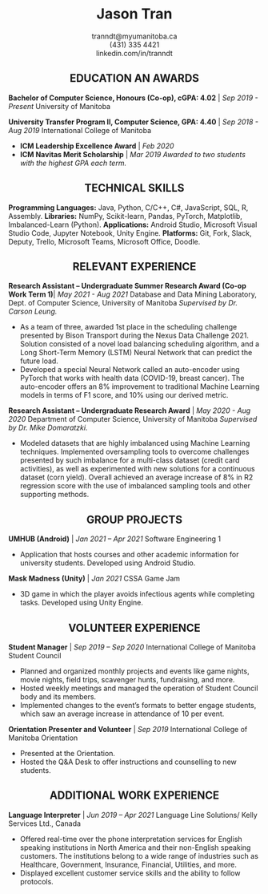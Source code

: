 # <center> Jason Tran </center>

<center>tranndt@myumanitoba.ca</center>
<center>(431) 335 4421</center>
<center>linkedin.com/in/tranndt</center>


## <center>EDUCATION AN AWARDS </center>
**Bachelor of Computer Science, Honours (Co-op), cGPA: 4.02**     | *Sep 2019 - Present*
University of Manitoba

**University Transfer Program II, Computer Science, GPA: 4.40** |  *Sep 2018 - Aug 2019*
International College of Manitoba
- **ICM Leadership Excellence Award** | *Feb 2020*
- **ICM Navitas Merit Scholarship** | *Mar 2019*
*Awarded to two students with the highest GPA each term.*

## <center>TECHNICAL SKILLS</center>
**Programming Languages:** Java, Python, C/C++, C#, JavaScript, SQL, R, Assembly.
**Libraries:** NumPy, Scikit-learn, Pandas, PyTorch, Matplotlib, Imbalanced-Learn (Python).
**Applications:** Android Studio, Microsoft Visual Studio Code, Jupyter Notebook, Unity Engine.
**Platforms:** Git, Fork, Slack, Deputy, Trello, Microsoft Teams, Microsoft Office, Doodle.

## <center>RELEVANT EXPERIENCE</center>
**Research Assistant – Undergraduate Summer Research Award (Co-op Work Term 1)**| *May 2021 - Aug 2021*
Database and Data Mining Laboratory, Dept. of Computer Science, University of Manitoba
*Supervised by Dr. Carson Leung.*
 - As a team of three, awarded 1st place in the scheduling challenge presented by Bison Transport during the Nexus Data Challenge 2021. Solution consisted of a novel load balancing scheduling algorithm, and a Long Short-Term Memory (LSTM) Neural Network that can predict the future load. 
- Developed a special Neural Network called an auto-encoder using PyTorch that works with health data (COVID-19, breast cancer). The auto-encoder offers an 8% improvement to traditional Machine Learning models in terms of F1 score, and 10% using our derived metric.

**Research Assistant – Undergraduate Research Award** | *May 2020 - Aug 2020*
Department of Computer Science, University of Manitoba
*Supervised by Dr. Mike Domaratzki.*
- Modeled datasets that are highly imbalanced using Machine Learning techniques. Implemented oversampling tools to overcome challenges presented by such imbalance for a multi-class dataset (credit card activities), as well as experimented with new solutions for a continuous dataset (corn yield). Overall achieved an average increase of 8% in R2 regression score with the use of imbalanced sampling tools and other supporting methods.


## <center>GROUP PROJECTS</center>
**UMHUB (Android)** | *Jan 2021 – Apr 2021*
Software Engineering 1	
- Application that hosts courses and other academic information for university students. Developed using Android Studio.

**Mask Madness (Unity)** | *Jan 2021*
CSSA Game Jam	
- 3D game in which the player avoids infectious agents while completing tasks. Developed using Unity Engine.


## <center>VOLUNTEER EXPERIENCE</center>
**Student Manager** | *Sep 2019 – Sep 2020*
International College of Manitoba Student Council
- Planned and organized monthly projects and events like game nights, movie nights, field trips, scavenger hunts, fundraising, and more.
- Hosted weekly meetings and managed the operation of Student Council body and its members.
- Implemented changes to the event’s formats to better engage students, which saw an average increase in attendance of 10 per event.

**Orientation Presenter and Volunteer** | *Sep 2019*
International College of Manitoba Orientation	
- Presented at the Orientation.
- Hosted the Q&A Desk to offer instructions and counselling to new students.


## <center>ADDITIONAL WORK EXPERIENCE</center>
**Language Interpreter** | *Jun 2019 – Apr 2021*
Language Line Solutions/ Kelly Services Ltd., Canada	
- Offered real-time over the phone interpretation services for English speaking institutions in North America and their non-English speaking customers. The institutions belong to a wide range of industries such as Healthcare, Government, Insurance, Financial, Utilities, and more.
- Displayed excellent customer service skills and the ability to follow protocols.









